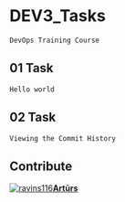 # DEV3_Tasks
    DevOps Training Course

## 01 Task
    Hello world 

## 02 Task
    Viewing the Commit History 

## Contribute
[![ravins116](https://contrib.rocks/image?repo=ravins116/DEV3_Tasks)**Artūrs**](https://github.com/ravins116/DEV3_Tasks/graphs/contributors)